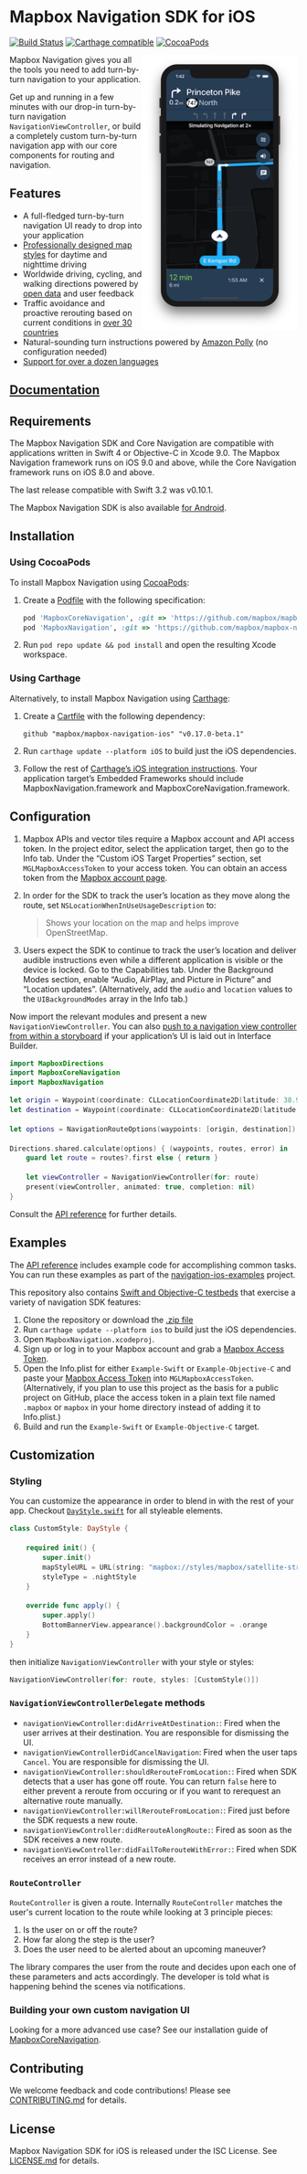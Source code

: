 # Mapbox Navigation SDK for iOS

[![Build Status](https://www.bitrise.io/app/6fc45a7e2817b859.svg?token=XTgNMVxObhd8w8EmsAgJ1Q&branch=master)](https://www.bitrise.io/app/6fc45a7e2817b859)
[![Carthage compatible](https://img.shields.io/badge/Carthage-compatible-4BC51D.svg?style=flat)](https://github.com/Carthage/Carthage)
[![CocoaPods](https://img.shields.io/cocoapods/v/MapboxNavigation.svg)](https://cocoapods.org/pods/MapboxNavigation/)

<img alt="Mapbox Navigation SDK" src="./docs/img/navigation.png" width="272" align="right" />

Mapbox Navigation gives you all the tools you need to add turn-by-turn navigation to your application.

Get up and running in a few minutes with our drop-in turn-by-turn navigation `NavigationViewController`, or build a completely custom turn-by-turn navigation app with our core components for routing and navigation.

## Features

* A full-fledged turn-by-turn navigation UI ready to drop into your application
* [Professionally designed map styles](https://www.mapbox.com/maps/) for daytime and nighttime driving
* Worldwide driving, cycling, and walking directions powered by [open data](https://www.mapbox.com/about/open/) and user feedback
* Traffic avoidance and proactive rerouting based on current conditions in [over 30 countries](https://www.mapbox.com/api-documentation/pages/traffic-countries.html)
* Natural-sounding turn instructions powered by [Amazon Polly](https://aws.amazon.com/polly/) (no configuration needed)
* [Support for over a dozen languages](./docs/guides/Localization%20and%20Internationalization.md)

## [Documentation](https://www.mapbox.com/mapbox-navigation-ios/navigation/)

## Requirements

The Mapbox Navigation SDK and Core Navigation are compatible with applications written in Swift 4 or Objective-C in Xcode 9.0. The Mapbox Navigation framework runs on iOS 9.0 and above, while the Core Navigation framework runs on iOS 8.0 and above.

The last release compatible with Swift 3.2 was v0.10.1.

The Mapbox Navigation SDK is also available [for Android](https://github.com/mapbox/mapbox-navigation-android/).

## Installation

### Using CocoaPods

To install Mapbox Navigation using [CocoaPods](https://cocoapods.org/):

1. Create a [Podfile](https://guides.cocoapods.org/syntax/podfile.html) with the following specification:
   ```ruby
   pod 'MapboxCoreNavigation', :git => 'https://github.com/mapbox/mapbox-navigation-ios.git', :tag => 'v0.17.0-beta.1'
   pod 'MapboxNavigation', :git => 'https://github.com/mapbox/mapbox-navigation-ios.git', :tag => 'v0.17.0-beta.1'
   ```

1. Run `pod repo update && pod install` and open the resulting Xcode workspace.

### Using Carthage

Alternatively, to install Mapbox Navigation using [Carthage](https://github.com/Carthage/Carthage/):

1. Create a [Cartfile](https://github.com/Carthage/Carthage/blob/master/Documentation/Artifacts.md#github-repositories) with the following dependency:
   ```cartfile
   github "mapbox/mapbox-navigation-ios" "v0.17.0-beta.1"
   ```

1. Run `carthage update --platform iOS` to build just the iOS dependencies.

1. Follow the rest of [Carthage’s iOS integration instructions](https://github.com/Carthage/Carthage#if-youre-building-for-ios-tvos-or-watchos). Your application target’s Embedded Frameworks should include MapboxNavigation.framework and MapboxCoreNavigation.framework.

## Configuration

1. Mapbox APIs and vector tiles require a Mapbox account and API access token. In the project editor, select the application target, then go to the Info tab. Under the “Custom iOS Target Properties” section, set `MGLMapboxAccessToken` to your access token. You can obtain an access token from the [Mapbox account page](https://www.mapbox.com/account/access-tokens/).

1. In order for the SDK to track the user’s location as they move along the route, set `NSLocationWhenInUseUsageDescription` to:
   > Shows your location on the map and helps improve OpenStreetMap.

1. Users expect the SDK to continue to track the user’s location and deliver audible instructions even while a different application is visible or the device is locked. Go to the Capabilities tab. Under the Background Modes section, enable “Audio, AirPlay, and Picture in Picture” and “Location updates”. (Alternatively, add the `audio` and `location` values to the `UIBackgroundModes` array in the Info tab.)

Now import the relevant modules and present a new `NavigationViewController`. You can also [push to a navigation view controller from within a storyboard](./docs/guides/Storyboards.md) if your application’s UI is laid out in Interface Builder.

```swift
import MapboxDirections
import MapboxCoreNavigation
import MapboxNavigation
```

```swift
let origin = Waypoint(coordinate: CLLocationCoordinate2D(latitude: 38.9131752, longitude: -77.0324047), name: "Mapbox")
let destination = Waypoint(coordinate: CLLocationCoordinate2D(latitude: 38.8977, longitude: -77.0365), name: "White House")

let options = NavigationRouteOptions(waypoints: [origin, destination])

Directions.shared.calculate(options) { (waypoints, routes, error) in
    guard let route = routes?.first else { return }

    let viewController = NavigationViewController(for: route)
    present(viewController, animated: true, completion: nil)
}
```

Consult the [API reference](https://www.mapbox.com/mapbox-navigation-ios/navigation/) for further details.

## Examples

The [API reference](https://www.mapbox.com/mapbox-navigation-ios/navigation/) includes example code for accomplishing common tasks. You can run these examples as part of the [navigation-ios-examples](https://github.com/mapbox/navigation-ios-examples) project.

This repository also contains [Swift and Objective-C testbeds](https://github.com/mapbox/mapbox-navigation-ios/blob/master/Examples/) that exercise a variety of navigation SDK features:

1. Clone the repository or download the [.zip file](https://github.com/mapbox/mapbox-navigation-ios/archive/master.zip)
1. Run `carthage update --platform ios` to build just the iOS dependencies.
1. Open `MapboxNavigation.xcodeproj`.
1. Sign up or log in to your Mapbox account and grab a [Mapbox Access Token](https://www.mapbox.com/studio/account/tokens/).
1. Open the Info.plist for either `Example-Swift` or `Example-Objective-C` and paste your [Mapbox Access Token](https://www.mapbox.com/studio/account/tokens/) into `MGLMapboxAccessToken`. (Alternatively, if you plan to use this project as the basis for a public project on GitHub, place the access token in a plain text file named `.mapbox` or `mapbox` in your home directory instead of adding it to Info.plist.)
1. Build and run the `Example-Swift` or `Example-Objective-C` target.

## Customization

### Styling

You can customize the appearance in order to blend in with the rest of your app. Checkout [`DayStyle.swift`](https://github.com/mapbox/mapbox-navigation-ios/blob/master/MapboxNavigation/DayStyle.swift) for all styleable elements.

```swift
class CustomStyle: DayStyle {

    required init() {
        super.init()
        mapStyleURL = URL(string: "mapbox://styles/mapbox/satellite-streets-v9")!
        styleType = .nightStyle
    }

    override func apply() {
        super.apply()
        BottomBannerView.appearance().backgroundColor = .orange
    }
}
```

then initialize `NavigationViewController` with your style or styles:

```swift
NavigationViewController(for: route, styles: [CustomStyle()])
```

### `NavigationViewControllerDelegate` methods

* `navigationViewController:didArriveAtDestination:`: Fired when the user arrives at their destination. You are responsible for dismissing the UI.
* `navigationViewControllerDidCancelNavigation`: Fired when the user taps `Cancel`. You are responsible for dismissing the UI.
* `navigationViewController:shouldRerouteFromLocation:`: Fired when SDK detects that a user has gone off route. You can return `false` here to either prevent a reroute from occuring or if you want to rerequest an alternative route manually.
* `navigationViewController:willRerouteFromLocation:`: Fired just before the SDK requests a new route.
* `navigationViewController:didRerouteAlongRoute:`: Fired as soon as the SDK receives a new route.
* `navigationViewController:didFailToRerouteWithError:`: Fired when SDK receives an error instead of a new route.

### `RouteController`

`RouteController` is given a route. Internally `RouteController` matches the user's current location to the route while looking at 3 principle pieces:

1. Is the user on or off the route?
1. How far along the step is the user?
1. Does the user need to be alerted about an upcoming maneuver?

The library compares the user from the route and decides upon each one of these parameters and acts accordingly. The developer is told what is happening behind the scenes via notifications.

### Building your own custom navigation UI

Looking for a more advanced use case? See our installation guide of [MapboxCoreNavigation](./custom-navigation.md).

## Contributing

We welcome feedback and code contributions! Please see [CONTRIBUTING.md](./CONTRIBUTING.md) for details.

## License

Mapbox Navigation SDK for iOS is released under the ISC License. See [LICENSE.md](https://github.com/mapbox/mapbox-navigation-ios/blob/master/LICENSE.md) for details.

